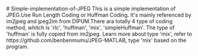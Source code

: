 #   S i m p l e - i m p l e m e n t a t i o n - o f - J P E G  
  
 T h i s   i s   a   s i m p l e   i m p l e m e n t a t i o n   o f   J P E G . U s e   R u n   L e n g t h   C o d i n g   o r   H u f f m a n   C o d i n g .  
  
 I t ' s   m a i n l y   r e f e r e n c e d   b y   i m 2 j p e g   a n d   j p e g 2 i m   f r o m   D I P U M . T h e r e   a r a   t o t a l l y   4   t y p e  
  
 o f   c o d i n g   m e t h o d ,   w h i t c h   i s   ' r l c ' ,   ' h u f f m a n ' ,   ' m i x ' ,   ' s i m p l e H u f f m a n ' .   T h e   t y p e   o f  
  
 ' h u f f m a n '   i s   f u l l y   c o p i e d   f r o m   i m 2 j p e g .   L e a r n   m o r e   a b o u t   t y p e   ' m i x ' ,   r e f e r   t o    
  
 h t t p s : / / g i t h u b . c o m / b e n b e n m u m u / J P E G - M A T L A B ,   t y p e   ' m i x '   b a s e d   o n   t h e   p r o g r a m . 